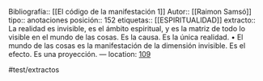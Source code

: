 Bibliografía:: [[El código de la manifestación 1]]
Autor:: [[Raimon Samsó]]
tipo:: anotaciones
posición:: 152
etiquetas:: [[ESPIRITUALIDAD]]
extracto:: La realidad es invisible, es el ámbito espiritual, y es la matriz de todo lo visible en el mundo de las cosas. Es la causa. Es la única realidad. • El mundo de las cosas es la manifestación de la dimensión invisible. Es el efecto. Es una proyección. — location: [109](kindle://book?action=open&asin=B06XPLX3QC&location=109)

#test/extractos 